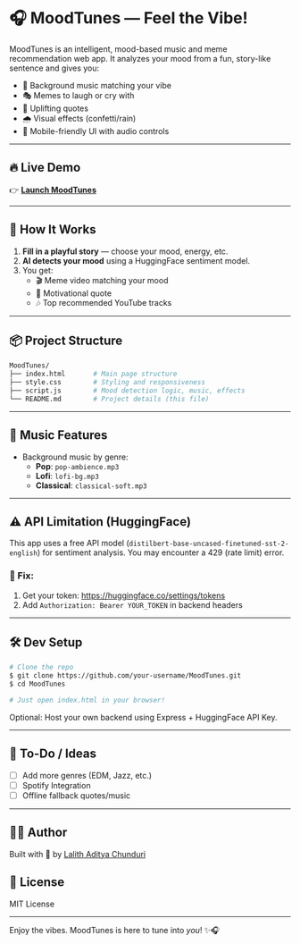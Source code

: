 # 🎧 MoodTunes — Feel the Vibe!

MoodTunes is an intelligent, mood-based music and meme recommendation web app. It analyzes your mood from a fun, story-like sentence and gives you:
- 🎵 Background music matching your vibe
- 🎭 Memes to laugh or cry with
- 💬 Uplifting quotes
- 🌧️ Visual effects (confetti/rain)
- 📱 Mobile-friendly UI with audio controls

---

## 🔥 Live Demo
👉 **[Launch MoodTunes](https://nightyelf2403.github.io/MoodTunes/)**


---

## 🧠 How It Works
1. **Fill in a playful story** — choose your mood, energy, etc.
2. **AI detects your mood** using a HuggingFace sentiment model.
3. You get:
   - 🎬 Meme video matching your mood
   - 📝 Motivational quote
   - 🎶 Top recommended YouTube tracks

---

## 📦 Project Structure
```bash
MoodTunes/
├── index.html       # Main page structure
├── style.css        # Styling and responsiveness
├── script.js        # Mood detection logic, music, effects
└── README.md        # Project details (this file)
```

---

## 🎵 Music Features
- Background music by genre:
  - **Pop**: `pop-ambience.mp3`
  - **Lofi**: `lofi-bg.mp3`
  - **Classical**: `classical-soft.mp3`

---

## ⚠️ API Limitation (HuggingFace)
This app uses a free API model (`distilbert-base-uncased-finetuned-sst-2-english`) for sentiment analysis. You may encounter a 429 (rate limit) error.

### 🔑 Fix:
1. Get your token: https://huggingface.co/settings/tokens
2. Add `Authorization: Bearer YOUR_TOKEN` in backend headers

---

## 🛠️ Dev Setup
```bash
# Clone the repo
$ git clone https://github.com/your-username/MoodTunes.git
$ cd MoodTunes

# Just open index.html in your browser!
```

Optional: Host your own backend using Express + HuggingFace API Key.

---

## 🧩 To-Do / Ideas
- [ ] Add more genres (EDM, Jazz, etc.)
- [ ] Spotify Integration
- [ ] Offline fallback quotes/music

---

## 👨‍💻 Author
Built with 💖 by [Lalith Aditya Chunduri](https://github.com/nightyelf2403)

## 📜 License
MIT License

---

Enjoy the vibes. MoodTunes is here to tune into *you*! ✨🎧
